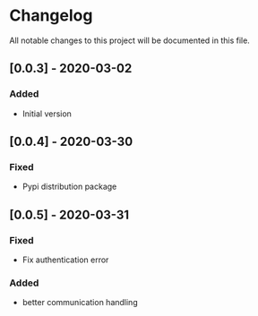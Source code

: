 # Changelog
All notable changes to this project will be documented in this file.

## [0.0.3] - 2020-03-02
### Added
- Initial version

## [0.0.4] - 2020-03-30
### Fixed
- Pypi distribution package

## [0.0.5] - 2020-03-31
### Fixed
- Fix authentication error

### Added
- better communication handling
